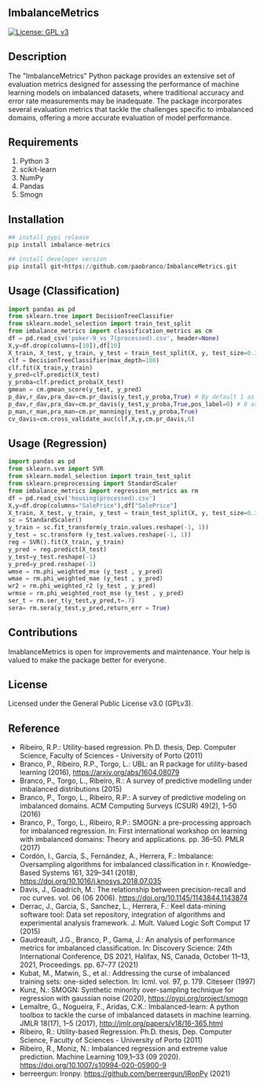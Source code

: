 ## ImbalanceMetrics

[![License: GPL v3](https://img.shields.io/badge/License-GPLv3-blue.svg)](https://www.gnu.org/licenses/gpl-3.0)

## Description
The "ImbalanceMetrics" Python package provides an extensive set of evaluation metrics designed for assessing the performance of machine learning models on imbalanced datasets, where traditional accuracy and error rate measurements may be inadequate. The package incorporates several evaluation metrics that tackle the challenges specific to imbalanced domains, offering a more accurate evaluation of model performance.
<br>

## Requirements
1. Python 3
2. scikit-learn
3. NumPy
4. Pandas
5. Smogn

## Installation
```python
## install pypi release
pip install imbalance-metrics

## install developer version
pip install git+https://github.com/paobranco/ImbalanceMetrics.git
```

## Usage (Classification)
```python
import pandas as pd
from sklearn.tree import DecisionTreeClassifier
from sklearn.model_selection import train_test_split
from imbalance_metrics import classification_metrics as cm
df = pd.read_csv('poker-9_vs_7(processed).csv', header=None)
X,y=df.drop(columns=[10]),df[10]
X_train, X_test, y_train, y_test = train_test_split(X, y, test_size=0.33)
clf = DecisionTreeClassifier(max_depth=100)
clf.fit(X_train,y_train)
y_pred=clf.predict(X_test)
y_proba=clf.predict_proba(X_test)
gmean = cm.gmean_score(y_test, y_pred)
p_dav,r_dav,pra_dav=cm.pr_davis(y_test,y_proba,True) # By default 1 as positive
p_dav,r_dav,pra_dav=cm.pr_davis(y_test,y_proba,True,pos_label=0) # 0 as positive
p_man,r_man,pra_man=cm.pr_manning(y_test,y_proba,True)
cv_davis=cm.cross_validate_auc(clf,X,y,cm.pr_davis,6)
```

## Usage (Regression)
```python
import pandas as pd
from sklearn.svm import SVR
from sklearn.model_selection import train_test_split
from sklearn.preprocessing import StandardScaler
from imbalance_metrics import regression_metrics as rm
df = pd.read_csv('housing(processed).csv')
X,y=df.drop(columns="SalePrice"),df["SalePrice"]
X_train, X_test, y_train, y_test = train_test_split(X, y, test_size=0.33)
sc = StandardScaler()
y_train = sc.fit_transform(y_train.values.reshape(-1, 1))
y_test = sc.transform (y_test.values.reshape(-1, 1))
reg = SVR().fit(X_train, y_train)
y_pred = reg.predict(X_test)
y_test=y_test.reshape(-1)
y_pred=y_pred.reshape(-1)
wmse = rm.phi_weighted_mse (y_test , y_pred)
wmae = rm.phi_weighted_mae (y_test , y_pred)
wr2 = rm.phi_weighted_r2 (y_test , y_pred)
wrmse = rm.phi_weighted_root_mse (y_test , y_pred) 
ser_t = rm.ser_t(y_test,y_pred,t=.7)
sera= rm.sera(y_test,y_pred,return_err = True)
```

## Contributions

ImablanceMetrics is open for improvements and maintenance. Your help is valued to make the package better for everyone.

## License

Licensed under the General Public License v3.0 (GPLv3).

## Reference

- Ribeiro, R.P.: Utility-based regression. Ph.D. thesis, Dep. Computer Science, Faculty of Sciences - University of Porto (2011)
- Branco, P., Ribeiro, R.P., Torgo, L.: UBL: an R package for utility-based learning (2016), https://arxiv.org/abs/1604.08079
- Branco, P., Torgo, L., Ribeiro, R.: A survey of predictive modelling under imbalanced distributions (2015)
- Branco, P., Torgo, L., Ribeiro, R.P.: A survey of predictive modeling on imbalanced domains. ACM Computing Surveys (CSUR) 49(2), 1–50 (2016)
- Branco, P., Torgo, L., Ribeiro, R.P.: SMOGN: a pre-processing approach for imbalanced regression. In: First international workshop on learning with imbalanced domains: Theory and applications. pp. 36–50. PMLR (2017)
- Cordón, I., García, S., Fernández, A., Herrera, F.: Imbalance: Oversampling algorithms for imbalanced classification in r. Knowledge-Based Systems 161, 329–341 (2018), https://doi.org/10.1016/j.knosys.2018.07.035
- Davis, J., Goadrich, M.: The relationship between precision-recall and roc curves. vol. 06 (06 2006). https://doi.org/10.1145/1143844.1143874
- Derrac, J., Garcia, S., Sanchez, L., Herrera, F.: Keel data-mining software tool: Data set repository, integration of algorithms and experimental analysis framework. J. Mult. Valued Logic Soft Comput 17 (2015)
- Gaudreault, J.G., Branco, P., Gama, J.: An analysis of performance metrics for imbalanced classification. In: Discovery Science: 24th International Conference, DS 2021, Halifax, NS, Canada, October 11–13, 2021, Proceedings. pp. 67–77 (2021)
- Kubat, M., Matwin, S., et al.: Addressing the curse of imbalanced training sets: one-sided selection. In: Icml. vol. 97, p. 179. Citeseer (1997)
- Kunz, N.: SMOGN: Synthetic minority over-sampling technique for regression with gaussian noise (2020), https://pypi.org/project/smogn
- Lemaître, G., Nogueira, F., Aridas, C.K.: Imbalanced-learn: A python toolbox to tackle the curse of imbalanced datasets in machine learning. JMLR 18(17), 1–5 (2017),  http://jmlr.org/papers/v18/16-365.html
- Ribeiro, R.: Utility-based Regression. Ph.D. thesis, Dep. Computer Science, Faculty of Sciences - University of Porto (2011)
- Ribeiro, R., Moniz, N.: Imbalanced regression and extreme value prediction. Machine Learning 109,1–33 (09 2020). https://doi.org/10.1007/s10994-020-05900-9
- berreergun: Ironpy. https://github.com/berreergun/IRonPy (2021)
